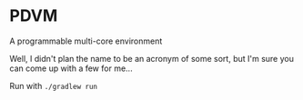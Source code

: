 # PDVM

A programmable multi-core environment

Well, I didn't plan the name to be an acronym of some sort, but I'm sure you can come up with a few for me...

Run with `./gradlew run`